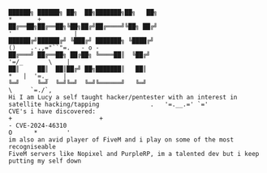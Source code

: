 
    ██████╗ ██████╗ ██╗  ██╗███████╗██╗   ██╗                                                                  *       +
    ██╔══██╗██╔══██╗╚██╗██╔╝██╔════╝╚██╗ ██╔╝                                                             '                 |
    ██████╔╝██████╔╝ ╚███╔╝ ███████╗ ╚████╔╝                                                          ()    .-.,="``"=.   - o -
    ██╔═══╝ ██╔══██╗ ██╔██╗ ╚════██║  ╚██╔╝                                                                 '=/_       \    |
    ██║     ██║  ██║██╔╝ ██╗███████║   ██║                                                               *   |  '=._    |
    ╚═╝     ╚═╝  ╚═╝╚═╝  ╚═╝╚══════╝   ╚═╝                                                                    \     `=./`,  
    Hi I am Lucy a self taught hacker/pentester with an interest in satellite hacking/tapping              .   '=.__.=' `='  
    CVE's i have discovered:                                                                         +                        +
    - CVE-2024-46310                                                                                      O      *        '  
    im also an avid player of FiveM and i play on some of the most recogniseable 
    FiveM servers like Nopixel and PurpleRP, im a talented dev but i keep putting my self down
<!--
**PRX5Y/PRX5Y** is a ✨ _special_ ✨ repository because its `README.md` (this file) appears on your GitHub profile.

Here are some ideas to get you started:

- 🔭 I’m currently working on ...
- 🌱 I’m currently learning ...
- 👯 I’m looking to collaborate on ...
- 🤔 I’m looking for help with ...
- 💬 Ask me about ...
- 📫 How to reach me: ...
- 😄 Pronouns: ...
- ⚡ Fun fact: ...
-->
